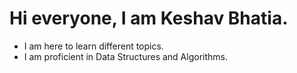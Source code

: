 # Hi everyone, I am Keshav Bhatia.

- I am here to learn different topics.
- I am proficient in Data Structures and Algorithms.
